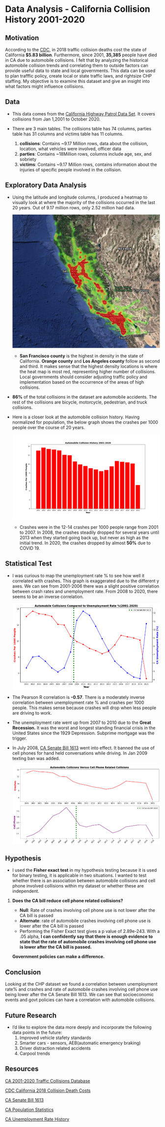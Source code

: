 # Data Analysis - California Collision History 2001-2020

## Motivation 
According to the [CDC](https://www.cdc.gov/transportationsafety/pdf/statecosts/2020/CDC-Cost-of-Crash-Deaths-Fact-Sheets_California.pdf), in 2018 traffic collision deaths cost the state of California **$5.83 billion**. Furthermore, since 2001, **35,385** people have died in CA due to automobile collisions. I felt that by analyzing the historical automobile collision trends and correlating them to outside factors can provide useful data to state and local governments. This data can be used to plan trafffic policy, create local or state traffic laws, and rightsize CHP staffing. My objective is to examine this dataset and give an insight into what factors might influence collisions.


## Data

* This data comes from the [California Highway Patrol Data Set](https://www.kaggle.com/alexgude/california-traffic-collision-data-from-switrs). It covers collisions from Jan 1,2001 to October 2020.  

* There are 3 main tables. The collisions table has 74 columns, parties table has 31 columns and victims table has 11 columns.

    1. **collisions**: Contains ~9.17 Million rows, data about the collision, location, what vehicles were involved, officer data
    2. **parties**: Contains ~18Million rows, columns include age, sex, and sobriety
    3. **victims**: Contains ~9.17 Million rows, contains information about the injuries of specific people involved in the collision.


## Exploratory Data Analysis

* Using the latitude and longitude columns, I produced a heatmap to visually look at where the majority of the collisions occurred in the last 20 years. Out of 9.17 million rows, only 2.52 million had data. 

    ![picture](images/heat_map_2.png)

    * **San Francisco county** is the highest in density in the state of California. **Orange county** and **Los Angeles county** follow as second and third. It makes sense that the highest density locations is where the heat map is most red, representing higher number of collisions. Local governments should consider adjusting traffic policy and implementation based on the occurrence of the areas of high collisions.


* **86%** of the total collisions in the dataset are automobile accidents. The rest of the collisions are bicycle, motorcycle, pedestrian, and truck collisions.

* Here is a closer look at the automobile collision history. Having normalized for population, the below graph shows the crashes per 1000 people over the course of 20 years.

    ![picture](images/collision_history.png)

    * Crashes were in the 12-14 crashes per 1000 people range from 2001 to 2007. In 2008, the crashes steadily dropped for several years until 2013 when they started going back up, but never as high as the initial trend. In 2020, the crashes dropped by almost **50%** due to COVID 19.

## Statistical Test

* I was curious to map the unemployment rate % to see how well it correlated with crashes. This graph is exaggerated due to the different y axes. We can see from 2001-2006 there was a slight positive correlation between crash rates and unemployment rate. From 2008 to 2020, there seems to be an inverse correlation.

    ![picture](images/collision_unemp.png)
    
* The Pearson R correlation is  **-0.57**. There is a moderately inverse correlation between unemployment rate % and crashes per 1000 people. This makes sense because crashes will drop when less people are driving to work.

* The unemployment rate went up from 2007 to 2010 due to the **Great Recession.** It was the worst and longest standing financial crisis in the United States since the 1929 Depression. Subprime mortgage was the trigger. 

* In July 2008, [CA Senate Bill 1613](https://www.ncbi.nlm.nih.gov/pmc/articles/PMC4001674/ ) went into effect. It banned the use of cell phones for hand held conversations while driving. In Jan 2009 texting ban was added.

    ![picture](images/collision_cellphone.png)

       
## Hypothesis

* I used the **Fisher exact test** in my hypothesis testing because it is used for binary testing, it is applicable in two situations. I wanted to test whether there is an association between automobile collisions and cell phone involved collisions within my dataset or whether these are independent.

1. **Does the CA bill reduce cell phone related collisions?**
    *   **Null**: Rate of crashes involving cell phone use is not lower after the CA bill is passed
    *   **Alternate**: rate of automobile crashes involving cell phone use is lower after the CA   bill is passed
    *   Performing the Fisher Exact test gives a p value of 2.89e-243. With a .05 alpha, **I can confidently say that there is enough evidence to state that the rate of automobile crashes involving cell phone use is lower after the CA bill is passed.**
    
    **Government policies can make a difference.** 

## Conclusion

Looking at the CHP dataset we found a correlation between unemployment rate% and crashes and rate of automobile crashes involving cell phone use being lower after the CA Senate Bill 1613. We can see that socioeconomic events and govt policies can have a correlation with automobile collisions.

## Future Research

* I’d like to explore the data more deeply and incorporate the following data points in the future:
    1. Improved vehicle stafety standards
    2. Smarter cars - sensors, AEB(automatic emergency braking)
    3. Driver distraction related accidents
    4. Carpool trends

## Resources

[CA 2001-2020 Traffic Collisions Database](https://www.kaggle.com/alexgude/california-traffic-collision-data-from-switrs)

[CDC California 2018 Collision Death Costs](https://www.cdc.gov/transportationsafety/pdf/statecosts/2020/CDC-Cost-of-Crash-Deaths-Fact-Sheets_California.pdf)

[CA Senate Bill 1613](https://www.ncbi.nlm.nih.gov/pmc/articles/PMC4001674/ )

[CA Population Statistics](https://www.statista.com/statistics/206097/resident-population-in-california/)

[CA Unemployment Rate History](https://fred.stlouisfed.org/series/CAUR)



            
            

        
